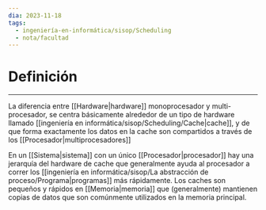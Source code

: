 ```yaml
---
dia: 2023-11-18
tags:
  - ingeniería-en-informática/sisop/Scheduling
  - nota/facultad
---
```

# Definición
---
La diferencia entre [[Hardware|hardware]] monoprocesador y multi-procesador, se centra básicamente alrededor de un tipo de hardware llamado [[ingeniería en informática/sisop/Scheduling/Cache|cache]], y de que forma exactamente los datos en la cache son compartidos a través de los [[Procesador|multiprocesadores]]

En un [[Sistema|sistema]] con un único [[Procesador|procesador]] hay una jerarquía del hardware de cache que generalmente ayuda al procesador a correr los [[ingeniería en informática/sisop/La abstracción de proceso/Programa|programas]] más rápidamente. Los caches son pequeños y rápidos en [[Memoria|memoria]] que (generalmente) mantienen copias de datos que son comúnmente utilizados en la memoria principal.